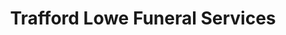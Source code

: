 ---
title: "Trafford Lowe Funeral Services"
url: /alfreton/trafford-lowe-funeral-services/
shop: funeral directors
---